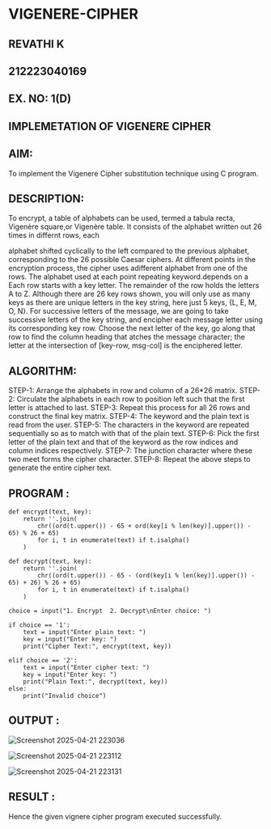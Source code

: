 # VIGENERE-CIPHER
## REVATHI K
## 212223040169
## EX. NO: 1(D)
 

## IMPLEMETATION OF VIGENERE CIPHER
 

## AIM:

To implement the Vigenere Cipher substitution technique using C program.

## DESCRIPTION:

To encrypt, a table of alphabets can be used, termed a tabula recta, Vigenère square,or Vigenère table. It consists of the alphabet written out 26 times in differnt rows, each
 
alphabet shifted cyclically to the left compared to the previous alphabet, corresponding to the 26 possible Caesar ciphers. At different points in the encryption process, the cipher uses adifferent alphabet from one of the rows. The alphabet used at each point repeating keyword.depends on a Each row starts with a key letter. The remainder of the row holds the letters A to Z. Although there are 26 key rows shown, you will only use as many keys as there are unique letters in the key string, here just 5 keys, {L, E, M, O, N}. For successive letters of the message, we are going to take successive letters of the key string, and encipher each message letter using its corresponding key row. Choose the next letter of the key, go along that row to find the column heading that	atches the message character; the letter at the intersection of
[key-row, msg-col] is the enciphered letter.


## ALGORITHM:

STEP-1: Arrange the alphabets in row and column of a 26*26 matrix.
STEP-2: Circulate the alphabets in each row to position left such that the first letter is attached to last.
STEP-3: Repeat this process for all 26 rows and construct the final key matrix.
STEP-4: The keyword and the plain text is read from the user.
STEP-5: The characters in the keyword are repeated sequentially so as to match with that of the plain text.
STEP-6: Pick the first letter of the plain text and that of the keyword as the row indices and column indices respectively.
STEP-7: The junction character where these two meet forms the cipher character.
STEP-8: Repeat the above steps to generate the entire cipher text.


## PROGRAM :
```
def encrypt(text, key):
    return ''.join(
        chr((ord(t.upper()) - 65 + ord(key[i % len(key)].upper()) - 65) % 26 + 65)
        for i, t in enumerate(text) if t.isalpha()
    )

def decrypt(text, key):
    return ''.join(
        chr((ord(t.upper()) - 65 - (ord(key[i % len(key)].upper()) - 65) + 26) % 26 + 65)
        for i, t in enumerate(text) if t.isalpha()
    )

choice = input("1. Encrypt  2. Decrypt\nEnter choice: ")

if choice == '1':
    text = input("Enter plain text: ")
    key = input("Enter key: ")
    print("Cipher Text:", encrypt(text, key))

elif choice == '2':
    text = input("Enter cipher text: ")
    key = input("Enter key: ")
    print("Plain Text:", decrypt(text, key))
else:
    print("Invalid choice")
```

## OUTPUT :
![Screenshot 2025-04-21 223036](https://github.com/user-attachments/assets/36295ba6-3b83-46f5-a455-d41f0e77653a)

![Screenshot 2025-04-21 223112](https://github.com/user-attachments/assets/efbb7c80-d63f-4ff9-a5d0-12cf961db3bd)

![Screenshot 2025-04-21 223131](https://github.com/user-attachments/assets/0b37fcd7-1b85-4d6f-9e02-8f0a93cda917)

## RESULT :
Hence the given vignere cipher program executed successfully.
